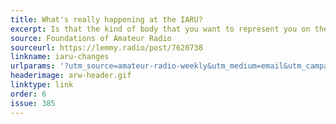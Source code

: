 ```yaml
---
title: What's really happening at the IARU?
excerpt: Is that the kind of body that you want to represent you on the world stage?
source: Foundations of Amateur Radio
sourceurl: https://lemmy.radio/post/7620738
linkname: iaru-changes
urlparams: '?utm_source=amateur-radio-weekly&utm_medium=email&utm_campaign=newsletter'
headerimage: arw-header.gif
linktype: link
order: 6
issue: 385
---
```

